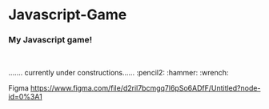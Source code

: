 # Javascript-Game

<h3> My Javascript game! </h3>
<br>
<p>....... currently under constructions......  :pencil2: :hammer: :wrench: </p>

Figma
https://www.figma.com/file/d2ril7bcmgq7l6pSo6ADfF/Untitled?node-id=0%3A1 
